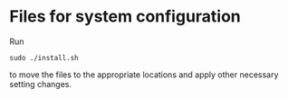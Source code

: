 # Files for system configuration

Run

    sudo ./install.sh

to move the files to the appropriate locations and apply other necessary setting changes.
